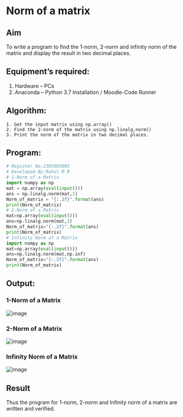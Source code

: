 # Norm of a matrix
## Aim
To write a program to find the 1-norm, 2-norm and infinity norm of the matrix and display the result in two decimal places.
## Equipment’s required:
1.	Hardware – PCs
2.	Anaconda – Python 3.7 Installation / Moodle-Code Runner
## Algorithm:
	1. Get the input matrix using np.array()   
    2. Find the 2-norm of the matrix using np.linalg.norm()
	3. Print the norm of the matrix in two decimal places.
## Program:
```Python
# Register No:2305003005
# Developed By:Rahul M R
# 1-Norm of a Matrix
import numpy as np
mat = np.array(eval(input()))
ans = np.linalg.norm(mat,1)
Norm_of_matrix = "{:.2f}".format(ans)
print(Norm_of_matrix)
# 2-Norm of a Matrix
mat=np.array(eval(input()))
ans=np.linalg.norm(mat,2)
Norm_of_matrix="{:.2f}".format(ans)
print(Norm_of_matrix)
# Infinity Norm of a Matrix
import numpy as np
mat=np.array(eval(input()))
ans=np.linalg.norm(mat,np.inf)
Norm_of_matrix="{:.2f}".format(ans)
print(Norm_of_matrix)
```
## Output:
### 1-Norm of a Matrix
![image](https://github.com/RahulM2005R/Norm-of-a-matrix/assets/166299886/355342db-8e0b-4dc9-a059-e529a609134c)
### 2-Norm of a Matrix
![image](https://github.com/RahulM2005R/Norm-of-a-matrix/assets/166299886/360354d6-38dc-495a-822d-e0575dcd5a14)

### Infinity Norm of a Matrix
![image](https://github.com/RahulM2005R/Norm-of-a-matrix/assets/166299886/d3ba1a72-37bc-41a6-b443-9fd80070c805)

## Result
Thus the program for 1-norm, 2-norm and Infinity norm of a matrix are written and verified.
